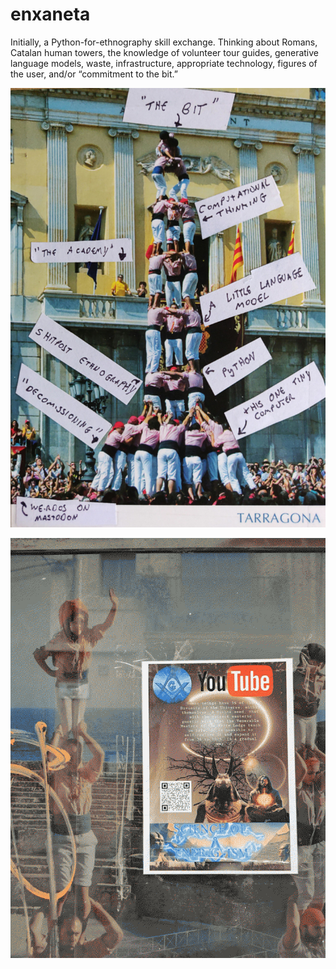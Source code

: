 # enxaneta
Initially, a Python-for-ethnography skill exchange. Thinking about Romans, Catalan human towers, the knowledge of volunteer tour guides, generative language models, waste, infrastructure, appropriate technology, figures of the user, and/or “commitment to the bit.” 

![Annotated postcard of Castellers from the Roman port city of Tarragona](https://raw.githubusercontent.com/timcowlishaw/enxaneta/main/assets/images/home_tarragona.jpg)

![The Science of Energism](https://raw.githubusercontent.com/timcowlishaw/enxaneta/main/assets/images/home_energism.jpg)